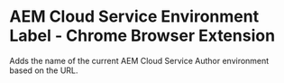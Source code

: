# AEM Cloud Service Environment Label - Chrome Browser Extension

Adds the name of the current AEM Cloud Service Author environment based on the URL.